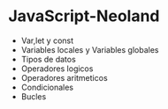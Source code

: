 # JavaScript-Neoland

- Var,let y const
- Variables locales y Variables globales
- Tipos de datos
- Operadores logicos
- Operadores aritmeticos
- Condicionales
- Bucles